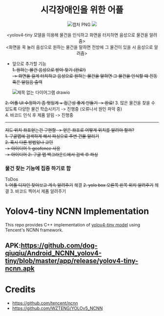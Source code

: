 <div align="center">

# 시각장애인을 위한 어플

![캡처 PNG](https://user-images.githubusercontent.com/73810942/204089349-fc30336e-bb60-4c52-af23-d7136873fe54.png)
![](../../Desktop/캡스톤/KakaoTalk_20221121_211135654.jpg)

<yolov4-tiny 모델을 이용해 물건을 인식하고 화면을 터치하면 음성으로 물건을 알려줌>  
<화면을 꾹 눌러 음성으로 원하는 물건을 말하면 전방에 그 물건이 있을 시 음성으로 알려줌>
  </div>


* 앞으로 추가할 기능  
~~1. 원하는 물건 음성으로 받아 찾기 (완료!)  
  -> 화면을 길게 터치하고 음성으로 원하는 물건을 말하면 그 물건을 인식할 때 진동 혹은 알림음 출력~~  
    
    ![제목 없는 다이어그램 drawio](https://user-images.githubusercontent.com/73810942/204089360-a7f24486-3959-42f2-9add-a18af60faa58.png)

~~2. 어플 UI 수정하기 좀 멋있게 + 접근성 좋게 만들기 -> 완료!~~
3. 많은 물건을 찾을 수 있도록 다양한 물건 학습시키기 -> 진행중 (오류나서 원인 파악 중)  
4. 바코드 인식 후 제품 알림 -> 진행중

----

~~지도 위치 좌표얻는건 구현함 -> 얻은 좌표로 어떻게 위치를 알려야 할까?~~  
~~1. 구글맵에 검색하게 해서 파싱으로 주변 건물 알리기~~  
~~2. 혹시 다른 방법있나 고민~~    
~~-> 아이디어 1: geofence 사용~~     
~~-> 아이디어 2: 구글 맵 백그라운드에서 검색 후 파싱~~
### 물건 찾는 기능에 집중 하기로 함  
  
ToDos  
~~1. 어플 디자인 찾아보고 계속 알려주기~~  해결
~~2. yolo box 오른쪽 왼쪽 위치 알려주기~~ 해결
3. 바코드 찍어서 제품 알려주기

# Yolov4-tiny NCNN Implementation

This repo provides C++ implementation of [yolov4-tiny model](https://github.com/AlexeyAB/darknet) using
Tencent's NCNN framework.

## APK:https://github.com/dog-qiuqiu/Android_NCNN_yolov4-tiny/blob/master/app/release/yolov4-tiny-ncnn.apk

# Credits
* https://github.com/tencent/ncnn
* https://github.com/WZTENG/YOLOv5_NCNN
